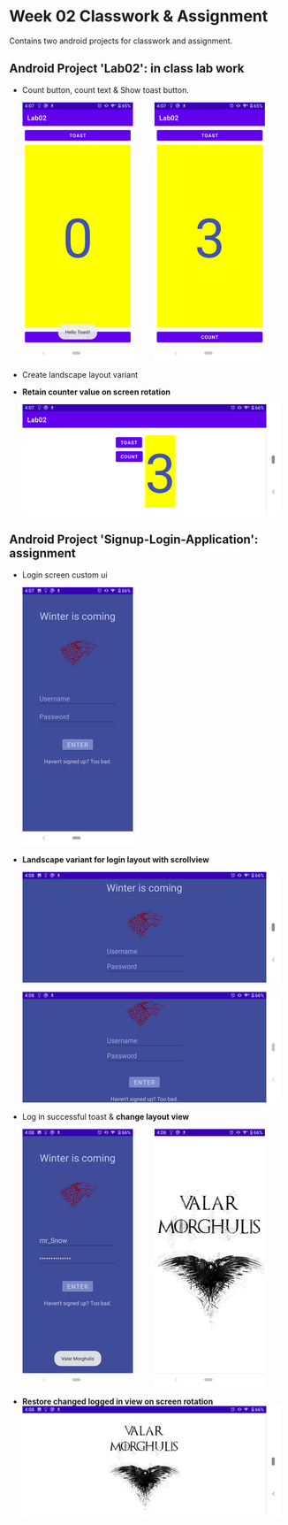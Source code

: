 # Week 02 Classwork & Assignment

Contains two android projects for classwork and assignment.

## Android Project 'Lab02': in class lab work

- Count button, count text & Show toast button.
  
    ![labwork-Toast](./screenshots/labPractice_Toast.png)
    &nbsp;&nbsp;&nbsp;&nbsp;&nbsp;&nbsp;&nbsp;&nbsp;
    ![labwork-Count](./screenshots/labPractice_Count.png)

- Create landscape layout variant

- **Retain counter value on screen rotation**  
  
    ![labwork-landscape](./screenshots/labPractice_Landscape.png)  

## Android Project 'Signup-Login-Application': assignment

- Login screen custom ui
  
  ![login-screen](./screenshots/login.png)

- **Landscape variant for login layout with scrollview**
  
  ![login-landscape](./screenshots/login_landscape_1.png)  

  ![login-lanscape](./screenshots/login_landscape_2.png)

- Log in successful toast & **change layout view**
  
  ![login-toast](./screenshots/login_Succesful.png)
  &nbsp;&nbsp;&nbsp;&nbsp;&nbsp;&nbsp;&nbsp;&nbsp;
  ![loggedIn-layout](./screenshots/loggedIn.png)

- **Restore changed logged in view on screen rotation**  
 ![loggedIn-landscape-restore](./screenshots/loggedIn_landscape.png)
